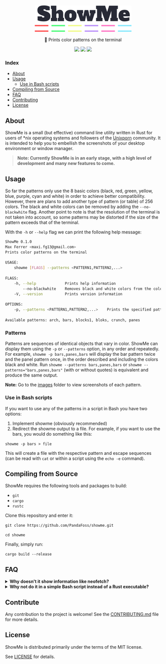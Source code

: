 <p align="center">
  <img src="/logo/logo.png">
</p>
<p align="center">🎨 Prints color patterns on the terminal</p>


<p align="center">
<a href="./LICENSE.md"><img src="https://img.shields.io/badge/license-MIT-blue.svg"></a>
<a href="https://github.com/PandaFoss/showme/releases"><img src="https://img.shields.io/github/release/PandaFoss/showme.svg"></a>
<a><img src="https://img.shields.io/badge/language-Rust-brown.svg"></a>
</p>

### Index

- [About](#about)
- [Usage](#usage)
    - [Use in Bash scripts](#use-in-bash-scripts)
- [Compiling from Source](#compiling-from-source)
- [FAQ](#faq)
- [Contributing](#contributing)
- [License](#license)

## About

ShowMe is a small (but effective) command line utility written in Rust for users of \*nix operating systems and followers of the [Unixporn](https://www.reddit.com/r/unixporn/) community. It is intended to help you to embellish the screenshots of your desktop environment or window manager.

> **Note: Currently ShowMe is in an early stage, with a high level of development and many new features to come.**

## Usage

So far the patterns only use the 8 basic colors (black, red, green, yellow, blue, purple, cyan and white) in order to achieve better compatibility. However, there are plans to add another type of pattern (or table) of 256 colors.
The black and white colors can be removed by adding the `--no-blackwhite` flag.
Another point to note is that the resolution of the terminal is not taken into account, so some patterns may be distorted if the size of the pattern exceeds that of the terminal.

With the `-h` or `--help` flag we can print the following help message:

```bash
ShowMe 0.1.0
Max Ferrer <maxi.fg13@gmail.com>
Prints color patterns on the terminal

USAGE:
    showme [FLAGS] --patterns <PATTERN1,PATTERN2,...>

FLAGS:
    -h, --help             Prints help information
        --no-blackwhite    Removes black and white colors from the color palette.
    -V, --version          Prints version information

OPTIONS:
    -p, --patterns <PATTERN1,PATTERN2,...>    Prints the specified patterns

Available patterns: arch, bars, blocks1, bloks, crunch, panes
```

### Patterns

Patterns are sequences of identical objects that vary in color. ShowMe can display them using the `-p` or `--patterns` option, in any order and repeatedly. For example, `showme -p bars,panes,bars` will display the bar pattern twice and the panel pattern once, in the order described and including the colors black and white. Run `showme --patterns bars,panes,bars` or `showme --patterns="bars,panes,bars"` (with or without quotes) is equivalent and produce the same output.

**Note:** Go to the [images](images) folder to view screenshots of each pattern.

### Use in Bash scripts

If you want to use any of the patterns in a script in Bash you have two options:
1. Implement showme (obviously recommended)
2. Redirect the showme output to a file. For example, if you want to use the bars, you would do something like this:

`showme -p bars > file`

This will create a file with the respective pattern and escape sequences (can be read with `cat` or within a script using the `echo -e` command).

## Compiling from Source

ShowMe requires the following tools and packages to build:
- `git`
- `cargo`
- `rustc`

Clone this repository and enter it:

`git clone https://github.com/PandaFoss/showme.git`

`cd showme`

Finally, simply run:

`cargo build --release`

## FAQ

<details>
<summary><b>Why doesn't it show information like neofetch?</b></summary>

While at first that was the intention, it seemed pertinent to me to "keep it simple, stupid". For a fetching tool written in pure Rust I recommend [rsfetch](https://github.com/Phate6660/rsfetch).

</details>

<details>
<summary><b>Why not do it in a simple Bash script instead of a Rust executable?</b></summary>

First of all, because `showme` was thought as a personal project to practice Rust.
Secondly, because although for the purpose for which it was conceived, the fact that it is twice as fast (or even faster) than a Bash script is not very relevant, once a certain complexity or number of lines is reached, a Bash script becomes unfeasible, and it is necessary to resort to programming languages conceived for the purpose in question.

</details>

## Contribute

Any contribution to the project is welcome! See the [CONTRIBUTING.md](CONTRIBUTING.md) file for more details.

## License

ShowMe is distributed primarily under the terms of the MIT license.

See [LICENSE](LICENSE.md) for details.
